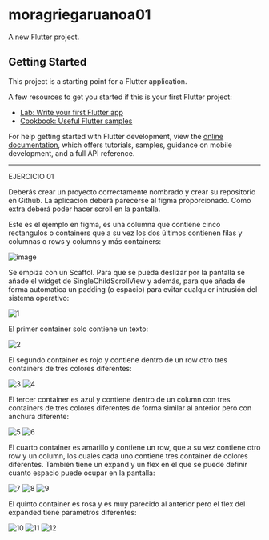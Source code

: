 # moragriegaruanoa01

A new Flutter project.

## Getting Started

This project is a starting point for a Flutter application.

A few resources to get you started if this is your first Flutter project:

- [Lab: Write your first Flutter app](https://docs.flutter.dev/get-started/codelab)
- [Cookbook: Useful Flutter samples](https://docs.flutter.dev/cookbook)

For help getting started with Flutter development, view the
[online documentation](https://docs.flutter.dev/), which offers tutorials,
samples, guidance on mobile development, and a full API reference.


--------------------------------------------------

EJERCICIO 01

Deberás crear un proyecto correctamente nombrado y crear su repositorio en Github.
La aplicación deberá parecerse al figma proporcionado. Como extra deberá poder hacer scroll en la pantalla.

Este es el ejemplo en figma, es una columna que contiene cinco rectangulos o containers que a su vez los dos últimos
contienen filas y columnas o rows y columns y más containers:

![image](https://github.com/mmruano/MoragriegaRuanoA01/assets/146729468/12d69987-8729-4720-bd91-11fd60cd00c5)


Se empiza con un Scaffol. Para que se pueda deslizar por la pantalla se añade el widget de SingleChildScrollView y además,
para que añada de forma automatica un padding (o espacio) para evitar cualquier intrusión del sistema operativo:

![1](https://github.com/mmruano/MoragriegaRuanoA01/assets/146729468/70e37794-4a43-4429-b572-e4ed278b97ab)


El primer container solo contiene un texto:

![2](https://github.com/mmruano/MoragriegaRuanoA01/assets/146729468/8d7bb41e-78fc-4801-b79e-7bc4d588f4f3)


El segundo container es rojo y contiene dentro de un row otro tres containers de tres colores diferentes:

![3](https://github.com/mmruano/MoragriegaRuanoA01/assets/146729468/df2ee530-2ac0-4db5-b476-b41e7775a0f8)
![4](https://github.com/mmruano/MoragriegaRuanoA01/assets/146729468/da3ff63e-008b-4fbf-b120-2b5cf64a7672)


El tercer container es azul y contiene dentro de un column con tres containers de tres colores diferentes
de forma similar al anterior pero con anchura diferente:

![5](https://github.com/mmruano/MoragriegaRuanoA01/assets/146729468/dd87aebd-11a2-4619-b6ec-859e2ace238c)
![6](https://github.com/mmruano/MoragriegaRuanoA01/assets/146729468/05b2d3ec-6493-4e2b-a8aa-96c9db9e476a)


El cuarto container es amarillo y contiene un row, que a su vez contiene otro row y un column, los cuales
cada uno contiene tres container de colores diferentes. También tiene un expand y un flex en el que se
puede definir cuanto espacio puede ocupar en la pantalla:

![7](https://github.com/mmruano/MoragriegaRuanoA01/assets/146729468/15959fc1-7377-490a-b8fc-840030e76d0e)
![8](https://github.com/mmruano/MoragriegaRuanoA01/assets/146729468/a20afd30-9faf-41de-afc3-29cd48ea9b85)
![9](https://github.com/mmruano/MoragriegaRuanoA01/assets/146729468/02f1a327-98a8-451e-8676-9577cf793114)


El quinto container es rosa y es muy parecido al anterior pero el flex del expanded tiene parametros diferentes:

![10](https://github.com/mmruano/MoragriegaRuanoA01/assets/146729468/70845119-8a42-4430-890f-c69251f4a418)
![11](https://github.com/mmruano/MoragriegaRuanoA01/assets/146729468/308f9614-6d4d-41ec-ba3b-24f1c2ff3ebf)
![12](https://github.com/mmruano/MoragriegaRuanoA01/assets/146729468/6eb6a352-b3e2-4415-b1a9-65656e3f33a0)
